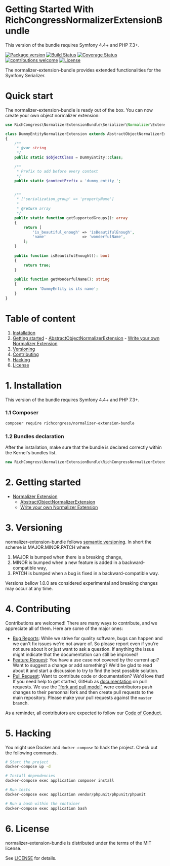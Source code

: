 Getting Started With RichCongressNormalizerExtensionBundle
=======================================

This version of the bundle requires Symfony 4.4+ and PHP 7.3+.

[![Package version](https://img.shields.io/packagist/v/richcongress/normalizer-extension-bundle)](https://packagist.org/packages/richcongress/normalizer-extension-bundle)
[![Build Status](https://img.shields.io/travis/richcongress/normalizer-extension-bundle.svg?branch=master)](https://travis-ci.org/richcongress/normalizer-extension-bundle?branch=master)
[![Coverage Status](https://coveralls.io/repos/github/richcongress/normalizer-extension-bundle/badge.svg?branch=master)](https://coveralls.io/github/richcongress/normalizer-extension-bundle?branch=master)
[![contributions welcome](https://img.shields.io/badge/contributions-welcome-brightgreen.svg?style=flat)](https://github.com/richcongress/normalizer-extension-bundle/issues)
[![License](https://img.shields.io/badge/license-MIT-red.svg)](LICENSE.md)

The normalizer-extension-bundle provides extended functionalities for the Symfony Serializer.


# Quick start

The normalizer-extension-bundle is ready out of the box. You can now create your own object normalizer extension:

```php
use RichCongress\NormalizerExtensionBundle\Serializer\Normalizer\Extension\AbstractObjectNormalizerExtension;

class DummyEntityNormalizerExtension extends AbstractObjectNormalizerExtension
{
    /**
     * @var string
     */
    public static $objectClass = DummyEntity::class;

    /**
     * Prefix to add before every context
     */
    public static $contextPrefix = 'dummy_entity_';


    /**
     * ['serialization_group' => 'propertyName']
     * 
     * @return array
     */
    public static function getSupportedGroups(): array
    {
        return [
            'is_beautiful_enough' => 'isBeautifulEnough',
            'name'                => 'wonderfulName',
        ];
    }
    
    public function isBeautifulEnought(): bool
    {
        return true;
    }   
    
    public function getWonderfulName(): string
    {
        return 'DummyEntity is its name';
    }   
}
```

# Table of content

1. [Installation](#1-installation)
2. [Getting started](#2-getting-started)
        - [AbstractObjectNormalizerExtension](docs/NormalizerExtension.md#abstractobjectnormalizerextension)
        - [Write your own Normalizer Extension](docs/NormalizerExtension.md#write-your-own-normalizer-extension)
4. [Versioning](#3-versioning)
5. [Contributing](#4-contributing)
6. [Hacking](#5-hacking)
7. [License](#6-license)


# 1. Installation

This version of the bundle requires Symfony 4.4+ and PHP 7.3+.

### 1.1 Composer

```bash
composer require richcongress/normalizer-extension-bundle
```

### 1.2 Bundles declaration

After the installation, make sure that the bundle is declared correctly within the Kernel's bundles list.

```php
new RichCongress\NormalizerExtensionBundle\RichCongressNormalizerExtensionBundle::class => ['all' => true],
```


# 2. Getting started

- [Normalizer Extension](docs/NormalizerExtension.md)
    - [AbstractObjectNormalizerExtension](docs/NormalizerExtension.md#abstractobjectnormalizerextension)
    - [Write your own Normalizer Extension](docs/NormalizerExtension.md#write-your-own-normalizer-extension)


# 3. Versioning

normalizer-extension-bundle follows [semantic versioning](https://semver.org/). In short the scheme is MAJOR.MINOR.PATCH where
1. MAJOR is bumped when there is a breaking change,
2. MINOR is bumped when a new feature is added in a backward-compatible way,
3. PATCH is bumped when a bug is fixed in a backward-compatible way.

Versions bellow 1.0.0 are considered experimental and breaking changes may occur at any time.


# 4. Contributing

Contributions are welcomed! There are many ways to contribute, and we appreciate all of them. Here are some of the major ones:

* [Bug Reports](https://github.com/richcongress/normalizer-extension-bundle/issues): While we strive for quality software, bugs can happen and we can't fix issues we're not aware of. So please report even if you're not sure about it or just want to ask a question. If anything the issue might indicate that the documentation can still be improved!
* [Feature Request](https://github.com/richcongress/normalizer-extension-bundle/issues): You have a use case not covered by the current api? Want to suggest a change or add something? We'd be glad to read about it and start a discussion to try to find the best possible solution.
* [Pull Request](https://github.com/richcongress/normalizer-extension-bundle/pulls): Want to contribute code or documentation? We'd love that! If you need help to get started, GitHub as [documentation](https://help.github.com/articles/about-pull-requests/) on pull requests. We use the ["fork and pull model"](https://help.github.com/articles/about-collaborative-development-models/) were contributors push changes to their personnal fork and then create pull requests to the main repository. Please make your pull requests against the `master` branch.

As a reminder, all contributors are expected to follow our [Code of Conduct](CODE_OF_CONDUCT.md).


# 5. Hacking

You might use Docker and `docker-compose` to hack the project. Check out the following commands.

```bash
# Start the project
docker-compose up -d

# Install dependencies
docker-compose exec application composer install

# Run tests
docker-compose exec application vendor/phpunit/phpunit/phpunit

# Run a bash within the container
docker-compose exec application bash
```


# 6. License

normalizer-extension-bundle is distributed under the terms of the MIT license.

See [LICENSE](LICENSE.md) for details.
